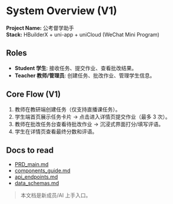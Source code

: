 # System Overview (V1)

**Project Name:** 公考督学助手  
**Stack:** HBuilderX + uni-app + uniCloud (WeChat Mini Program)

## Roles
- **Student 学生**: 接收任务、提交作业、查看批改结果。
- **Teacher 教师/管理员**: 创建任务、批改作业、管理学生信息。

## Core Flow (V1)
1. 教师在教研端创建任务（仅支持直播课任务）。
2. 学生端首页展示任务卡片 → 点击进入详情页提交作业（最多 3 次）。
3. 教师在批改任务台查看待批改作业 → 沉浸式界面打分/填写评语。
4. 学生在详情页查看最终分数和评语。

## Docs to read
- [PRD_main.md](product_docs/PRD_main.md)
- [components_guide.md](../ui_design/components_guide.md)
- [api_endpoints.md](api_specs/api_endpoints.md)
- [data_schemas.md](api_specs/data_schemas.md)

> 本文档是新成员/AI 上手入口。
